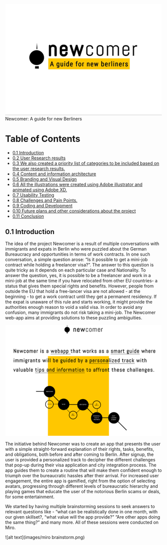 ![alt text](images/Logo.jpg)
Newcomer: A guide for new Berliners
# Table of Contents
  * [0.1 Introduction](#introduction)
  * [0.2 User Research results](#user-research-results)
  * [0.3 We also created a priority list of categories to be included based on the user research results.](#we-also-created-a-priority-list-of-categories-to-be-included-based-on-the-user-research-results.)
  * [0.4 Content and information architecture](#content-and-information-architecture)
  * [0.5 Branding and Visual Design](#branding-and-visual-design)
  * [0.6 All the illustrations were created using Adobe illustrator and animated using Adobe XD.](#all-the-illustrations-were-created-using-adobe-illustrator-and-animated-using-adobe-xd.)
  * [0.7 Usability Testing](#usability-testing)
  * [0.8 Challenges and Pain Points.](#challenges-and-pain-points.)
  * [0.9 Coding and Development](#coding-and-development)
  * [0.10 Future plans and other considerations about the project](#0.10-future-plans-and-other-considerations-about-the-project)
  * [0.11 Conclusion](#0.11-conclusion)
## 0.1 Introduction
The idea of the project Newcomer is a result of multiple conversations with immigrants and expats in Berlin who were puzzled about the German Bureaucracy and opportunities in terms of work contracts. In one such conversation, a simple question arose: “Is it possible to get a mini-job contract while holding a freelancer visa?”. The answer to this question is quite tricky as it depends on each particular case and Nationality. To answer the question, yes, it is possible to be a freelancer and work in a mini-job at the same time if you have relocated from other EU countries- a status that gives them special rights and benefits. However, people from outside the EU that hold a free-lancer visa are not allowed - at the beginning - to get a work contract until they get a permanent residency. If the expat is unaware of this rule and starts working, it might provide the authorities enough reason to void a valid visa. In order to avoid any confusion, many immigrants do not risk taking a mini-job. The Newcomer web-app aims at providing solutions to these puzzling ambiguities. 

![alt text](images/intro.png )

The initiative behind Newcomer was to create an app that presents the user with a simple straight-forward explanation of their rights, tasks, benefits, and obligations, both before and after coming to Berlin. After signup, the user is provided a personalized track to decipher the different challenges that pop-up during their visa application and city integration process. The app guides them to create a routine that will make them confident enough to triumph over the bureaucratic hassles after their arrival. For increased user engagement, the entire app is gamified, right from the option of selecting avatars, progressing through different levels of bureaucratic hierarchy and playing games that educate the user of the notorious Berlin scams or deals, for some entertainment.

We started by having multiple brainstorming sessions to seek answers to relevant questions like - “what can be realistically done in one month, with our given skillset?, “what value will the app provide?” “Are other apps doing the same thing?” and many more. All of these sessions were conducted on Miro. 

![alt text](images/miro brainstorm.png)
